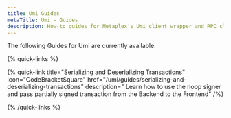 ```yaml
---
title: Umi Guides
metaTitle: Umi - Guides
description: How-to guides for Metaplex's Umi client wrapper and RPC client.
---
```


The following Guides for Umi are currently available:

{% quick-links %}

{% quick-link title="Serializing and Deserializing Transactions" icon="CodeBracketSquare" href="/umi/guides/serializing-and-deserializing-transactions" description=" Learn how to use the noop signer and pass partially signed transaction from the Backend to the Frontend" /%}

{% /quick-links %}
